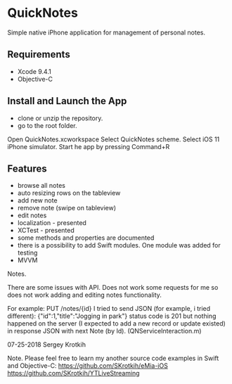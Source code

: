 # QuickNotes

Simple native iPhone application for management of personal notes.

## Requirements

- Xcode 9.4.1
- Objective-C

## Install and Launch the App

- clone or unzip the repository. 
- go to the root folder. 

Open QuickNotes.xcworkspace
Select QuickNotes scheme.
Select iOS 11 iPhone simulator.
Start he app by pressing Command+R

## Features

- browse all notes
- auto resizing rows on the tableview
- add new note
- remove note (swipe on tableview)
- edit notes
- localization - presented
- XCTest - presented
- some methods and properties are documented 
- there is a possibility to add Swift modules. One module was added for testing 
- MVVM

Notes.
 
There are some issues with API.
Does not work some requests for me so does not work adding and editing notes functionality. 

For example:
PUT /notes/{id}
I tried to send JSON (for example, i tried different):
{"id":1,"title":"Jogging in park"}
status code is 201 but nothing happened on the server (I expected to add a new record or update existed)
in response JSON with next Note (by Id).
(QNServiceInteraction.m)

07-25-2018
Sergey Krotkih

Note.
Please feel free to learn my another source code examples in Swift and Objective-C:
https://github.com/SKrotkih/eMia-iOS
https://github.com/SKrotkih/YTLiveStreaming
